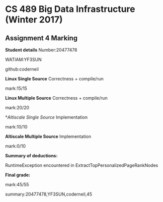 # CS 489 Big Data Infrastructure (Winter 2017)
## Assignment 4 Marking
**Student details**
Number:20477478

WATIAM:YF3SUN

github:coderneil

**Linux Single Source**  Correctness + compile/run

mark:15/15

**Linux Multiple Source** Correctness + compile/run

mark:20/20

**Altiscale Single Source* Implementation

mark:10/10

**Altiscale Multiple Source** Implementation

mark:0/10

**Summary of deductions:**

RuntimeException encountered in ExtractTopPersonalizedPageRankNodes

**Final grade:**

mark:45/55

summary:20477478,YF3SUN,coderneil,45

